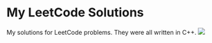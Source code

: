 # My LeetCode Solutions

My solutions for LeetCode problems. They were all written in C++.
<img src="https://www.google.com/url?sa=i&url=https%3A%2F%2Fc-h-afzal.medium.com%2Fthe-leetcode-effect-b0ccb961ce03&psig=AOvVaw2qCief7R0ba3MixCzF75V0&ust=1649889267849000&source=images&cd=vfe&ved=0CAoQjRxqFwoTCMi5pdDKj_cCFQAAAAAdAAAAABAD"/> 
